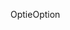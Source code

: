 <span data-ttu-id="77585-101">Optie</span><span class="sxs-lookup"><span data-stu-id="77585-101">Option</span></span>